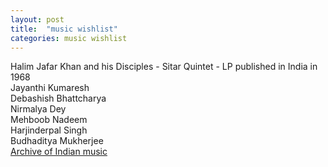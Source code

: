 ```yaml
---
layout: post
title:  "music wishlist"
categories: music wishlist
---
```


Halim Jafar Khan and his Disciples - Sitar Quintet - LP published in India in 1968  
Jayanthi Kumaresh  
Debashish Bhattcharya  
Nirmalya Dey  
Mehboob Nadeem  
Harjinderpal Singh  
Budhaditya Mukherjee  
[Archive of Indian music](http://www.archiveofindianmusic.org/)  

